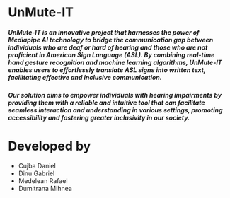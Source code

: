 # UnMute-IT
##### UnMute-IT is an innovative project that harnesses the power of Mediapipe AI technology to bridge the communication gap between individuals who are deaf or hard of hearing and those who are not proficient in American Sign Language (ASL). By combining real-time hand gesture recognition and machine learning algorithms, UnMute-IT enables users to effortlessly translate ASL signs into written text, facilitating effective and inclusive communication.  
##### Our solution aims to empower individuals with hearing impairments by providing them with a reliable and intuitive tool that can facilitate seamless interaction and understanding in various settings, promoting accessibility and fostering greater inclusivity in our society.

# Developed by
 - Cujba Daniel
 - Dinu Gabriel
 - Medelean Rafael
 - Dumitrana Mihnea
